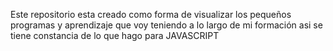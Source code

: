 Este repositorio esta creado como forma de visualizar los pequeños programas y aprendizaje que voy teniendo a lo largo de mi formación asi se tiene constancia de lo que hago para JAVASCRIPT
